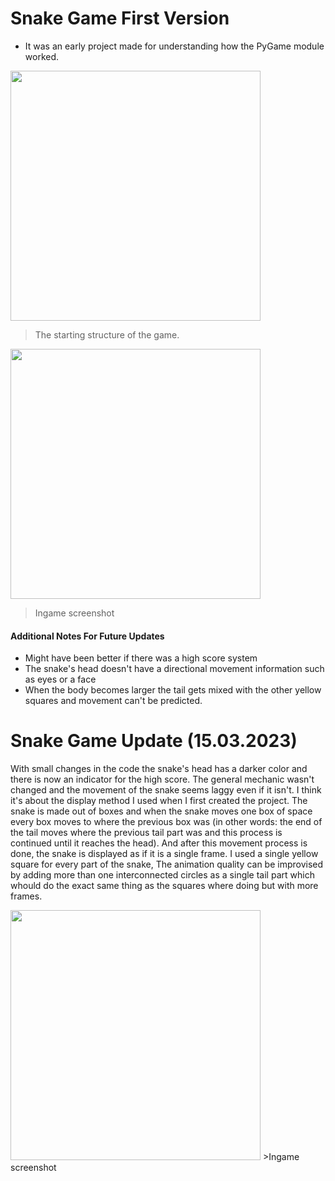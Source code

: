 # Snake Game First Version
* It was an early project made for understanding how the PyGame module worked.
<img src="https://user-images.githubusercontent.com/68196837/223507904-daa8ebe7-54c6-43af-9795-13c0cf3e7054.png" width="400">

>The starting structure of the game.

<img src="https://user-images.githubusercontent.com/68196837/223509270-c3b56175-5d7d-4c35-84f8-93dcc6efee56.png" width="400">

>Ingame screenshot

#### Additional Notes For Future Updates
* Might have been better if there was a high score system
* The snake's head doesn't have a directional movement information such as eyes or a face
* When the body becomes larger the tail gets mixed with the other yellow squares and movement can't be predicted.

# Snake Game Update (15.03.2023)
With small changes in the code the snake's head has a darker color and there is now an indicator for the high score. The general mechanic wasn't changed and the movement of the snake seems laggy even if it isn't. I think it's about the display method I used when I first created the project. The snake is made out of boxes and when the snake moves one box of space every box moves to where the previous box was (in other words: the end of the tail moves where the previous tail part was and this process is continued until it reaches the head). And after this movement process is done, the snake is displayed as if it is a single frame. I used a single yellow square for every part of the snake, The animation quality can be improvised by adding more than one interconnected circles as a single tail part which whould do the exact same thing as the squares where doing but with more frames.

<img src="https://user-images.githubusercontent.com/68196837/225385557-e8d713a3-91a0-4c22-80a9-e687352576e9.png" width="400">
>Ingame screenshot
